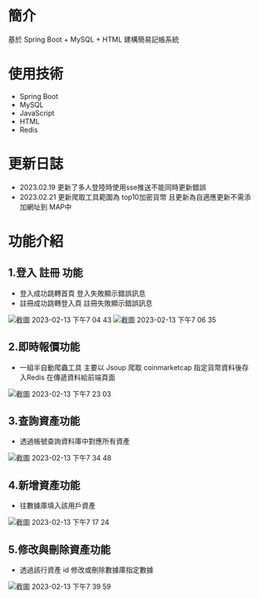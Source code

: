 # 簡介 
基於 Spring Boot + MySQL + HTML 建構簡易記帳系統
# 使用技術
 * Spring Boot
 * MySQL
 * JavaScript
 * HTML
 * Redis

# 更新日誌
 * 2023.02.19 更新了多人登陸時使用sse推送不能同時更新錯誤
 * 2023.02.21 更新爬取工具範圍為 top10加密貨幣 且更新為自適應更新不需添加網址到 MAP中
# 功能介紹

## 1.登入 註冊 功能
 * 登入成功跳轉首頁 登入失敗顯示錯誤訊息
 * 註冊成功跳轉登入頁 註冊失敗顯示錯誤訊息
 
![截圖 2023-02-13 下午7 04 43](https://user-images.githubusercontent.com/90376966/218441858-f9483f9b-4f5b-48d2-897b-e132f5e6df93.png)
![截圖 2023-02-13 下午7 06 35](https://user-images.githubusercontent.com/90376966/218442007-b4cc55ff-68b8-43a5-b023-efcb1f400452.png)

## 2.即時報價功能
 * 一組半自動爬蟲工具 主要以 Jsoup 爬取 coinmarketcap 指定貨幣資料後存入Redis 在傳遞資料給前端頁面
 
 ![截圖 2023-02-13 下午7 23 03](https://user-images.githubusercontent.com/90376966/218445741-58206d7b-603f-4112-94bb-d821738f67c7.png)

## 3.查詢資產功能
* 透過帳號查詢資料庫中對應所有資產
	
![截圖 2023-02-13 下午7 34 48](https://user-images.githubusercontent.com/90376966/218447449-f7438215-1b2e-4076-a918-dfefd7dc6c07.png)

## 4.新增資產功能
* 往數據庫填入該用戶資產
	
![截圖 2023-02-13 下午7 17 24](https://user-images.githubusercontent.com/90376966/218447618-42025fd9-b31d-4bcc-97ff-fba9c8c9f0fa.png)

## 5.修改與刪除資產功能
* 透過該行資產 id 修改或刪除數據庫指定數據

![截圖 2023-02-13 下午7 39 59](https://user-images.githubusercontent.com/90376966/218448909-ac116d85-4aba-4cc6-800b-018a8c47f77b.png)

